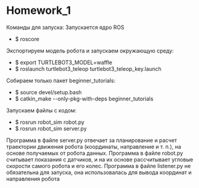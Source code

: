 # Homework_1
Команды для запуска:
Запускается ядро ROS
- $ roscore


Экспортируем модель робота и запускаем окружающую среду:
- $ export TURTLEBOT3_MODEL=waffle
- $ roslaunch turtlebot3_teleop turtlebot3_teleop_key.launch

Собираем только пакет beginner_tutorials:
- $ source devel/setup.bash
- $ catkin_make --only-pkg-with-deps beginner_tutorials

Запускаем файлы с кодом:
- $ rosrun robot_sim robot.py
- $ rosrun robot_sim server.py

Программа в файле server.py отвечает за планирование и расчет траектории движения робота (координаты, направление и т. п.), на основе получаемых от робота данных.
Программа в файле robot.py считывает показания с датчиков, и на их основе рассчитывает угловые скорости самого робота и его колес.
Программа в файле listener.py не обязательна для запуска, она использовалась для вывода координат и направления робота
